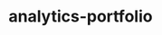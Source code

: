 # analytics-portfolio
<html>
  <head>
    <title>Naledi Hollbruegge | Analytics Consultant</title><meta data-n-head="1" charset="utf-8"><meta data-n-head="1" name="viewport" content="width=device-width,initial-scale=1"><meta data-n-head="1" data-hid="description" name="description" content=""><link data-n-head="1" rel="icon" type="image/x-icon" href="/favicon.ico"><script data-n-head="1" src="https://public.tableau.com/javascripts/api/tableau-2.min.js"></script><link rel="preload" href="/_nuxt/c6e4349.js" as="script"><link rel="preload" href="/_nuxt/cc3c157.js" as="script"><link rel="preload" href="/_nuxt/469a0ef.js" as="script"><link rel="preload" href="/_nuxt/c39e22c.js" as="script">
  </head>
  <body>
    <div id="__nuxt"><style>#nuxt-loading{background:#fff;visibility:hidden;opacity:0;position:absolute;left:0;right:0;top:0;bottom:0;display:flex;justify-content:center;align-items:center;flex-direction:column;animation:nuxtLoadingIn 10s ease;-webkit-animation:nuxtLoadingIn 10s ease;animation-fill-mode:forwards;overflow:hidden}@keyframes nuxtLoadingIn{0%{visibility:hidden;opacity:0}20%{visibility:visible;opacity:0}100%{visibility:visible;opacity:1}}@-webkit-keyframes nuxtLoadingIn{0%{visibility:hidden;opacity:0}20%{visibility:visible;opacity:0}100%{visibility:visible;opacity:1}}#nuxt-loading>div,#nuxt-loading>div:after{border-radius:50%;width:5rem;height:5rem}#nuxt-loading>div{font-size:10px;position:relative;text-indent:-9999em;border:.5rem solid #f5f5f5;border-left:.5rem solid #000;-webkit-transform:translateZ(0);-ms-transform:translateZ(0);transform:translateZ(0);-webkit-animation:nuxtLoading 1.1s infinite linear;animation:nuxtLoading 1.1s infinite linear}#nuxt-loading.error>div{border-left:.5rem solid #ff4500;animation-duration:5s}@-webkit-keyframes nuxtLoading{0%{-webkit-transform:rotate(0);transform:rotate(0)}100%{-webkit-transform:rotate(360deg);transform:rotate(360deg)}}@keyframes nuxtLoading{0%{-webkit-transform:rotate(0);transform:rotate(0)}100%{-webkit-transform:rotate(360deg);transform:rotate(360deg)}}</style><script>window.addEventListener("error",function(){var e=document.getElementById("nuxt-loading");e&&(e.className+=" error")})</script><div id="nuxt-loading" aria-live="polite" role="status"><div>Loading...</div></div></div><script>window.__NUXT__={config:{content:{dbHash:"a00837d1"}}}</script>
  <script src="/_nuxt/c6e4349.js"></script><script src="/_nuxt/cc3c157.js"></script><script src="/_nuxt/469a0ef.js"></script><script src="/_nuxt/c39e22c.js"></script></body>
</html>
